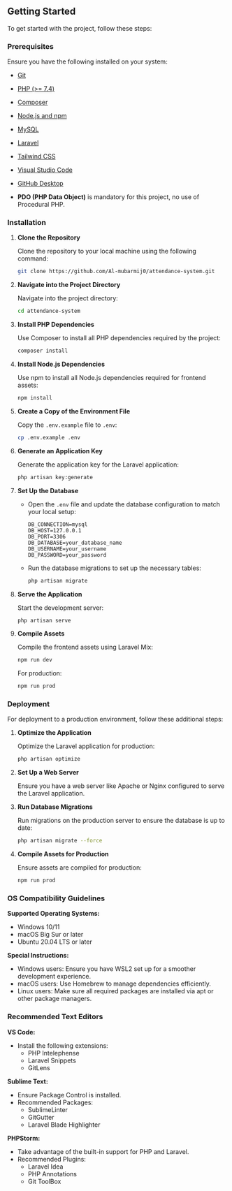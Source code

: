 ## Getting Started

To get started with the project, follow these steps:

### Prerequisites

Ensure you have the following installed on your system:

-   [Git](https://git-scm.com/)
-   [PHP (>= 7.4)](https://www.php.net/downloads)
-   [Composer](https://getcomposer.org/download/)
-   [Node.js and npm](https://nodejs.org/en/download/)
-   [MySQL](https://dev.mysql.com/downloads/)
-   [Laravel](https://laravel.com/docs/8.x/installation)
-   [Tailwind CSS](https://tailwindcss.com/docs/installation)
-   [Visual Studio Code](https://code.visualstudio.com/)
-   [GitHub Desktop](https://desktop.github.com/)

-   **PDO (PHP Data Object)** is mandatory for this project, no use of Procedural PHP.

### Installation

1. **Clone the Repository**

    Clone the repository to your local machine using the following command:

    ```sh
    git clone https://github.com/Al-mubarmij0/attendance-system.git
    ```

2. **Navigate into the Project Directory**

    Navigate into the project directory:

    ```sh
    cd attendance-system
    ```

3. **Install PHP Dependencies**

    Use Composer to install all PHP dependencies required by the project:

    ```sh
    composer install
    ```

4. **Install Node.js Dependencies**

    Use npm to install all Node.js dependencies required for frontend assets:

    ```sh
    npm install
    ```

5. **Create a Copy of the Environment File**

    Copy the `.env.example` file to `.env`:

    ```sh
    cp .env.example .env
    ```

6. **Generate an Application Key**

    Generate the application key for the Laravel application:

    ```sh
    php artisan key:generate
    ```

7. **Set Up the Database**

    - Open the `.env` file and update the database configuration to match your local setup:

        ```env
        DB_CONNECTION=mysql
        DB_HOST=127.0.0.1
        DB_PORT=3306
        DB_DATABASE=your_database_name
        DB_USERNAME=your_username
        DB_PASSWORD=your_password
        ```

    - Run the database migrations to set up the necessary tables:

        ```sh
        php artisan migrate
        ```

8. **Serve the Application**

    Start the development server:

    ```sh
    php artisan serve
    ```

9. **Compile Assets**

    Compile the frontend assets using Laravel Mix:

    ```sh
    npm run dev
    ```

    For production:

    ```sh
    npm run prod
    ```

### Deployment

For deployment to a production environment, follow these additional steps:

1. **Optimize the Application**

    Optimize the Laravel application for production:

    ```sh
    php artisan optimize
    ```

2. **Set Up a Web Server**

    Ensure you have a web server like Apache or Nginx configured to serve the Laravel application.

3. **Run Database Migrations**

    Run migrations on the production server to ensure the database is up to date:

    ```sh
    php artisan migrate --force
    ```

4. **Compile Assets for Production**

    Ensure assets are compiled for production:

    ```sh
    npm run prod
    ```

### OS Compatibility Guidelines

**Supported Operating Systems:**

-   Windows 10/11
-   macOS Big Sur or later
-   Ubuntu 20.04 LTS or later

**Special Instructions:**

-   Windows users: Ensure you have WSL2 set up for a smoother development experience.
-   macOS users: Use Homebrew to manage dependencies efficiently.
-   Linux users: Make sure all required packages are installed via apt or other package managers.

### Recommended Text Editors

**VS Code:**

-   Install the following extensions:
    -   PHP Intelephense
    -   Laravel Snippets
    -   GitLens

**Sublime Text:**

-   Ensure Package Control is installed.
-   Recommended Packages:
    -   SublimeLinter
    -   GitGutter
    -   Laravel Blade Highlighter

**PHPStorm:**

-   Take advantage of the built-in support for PHP and Laravel.
-   Recommended Plugins:
    -   Laravel Idea
    -   PHP Annotations
    -   Git ToolBox

